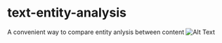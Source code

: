 # text-entity-analysis
A convenient way to compare entity anlysis between content
![Alt Text](https://giphy.com/gifs/jOcBoZeBf8AgBtC4ax)
